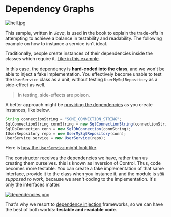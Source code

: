 # Dependency Graphs

![hell.jpg][1]

This sample, written in _Java_, is used in the book to explain the trade-offs in attempting to achieve a balance in testability and readability. The following example on how to instance a service isn't ideal.

Traditionally, people create instances of their dependencies inside the classes which require it. [Like in this example][5].

In this case, the dependency is **hard-coded into the class**, and we won't be able to inject a fake implementation. You effectively become unable to test the `UserService` class as a unit, without testing `UserMySqlRepository` as a side-effect as well.

> In testing, side-effects are poison.

A better approach might be [providing the dependencies][7] as you create instances, like below.

```java
String connectionString = "SOME_CONNECTION_STRING";
SqlConnectionString connString = new SqlConnectionString(connectionString);
SqlDbConnection conn = new SqlDbConnection(connString);
IUserRepository repo = new UserMySqlRepository(conn);
UserService service = new UserService(repo);
```

Here is [how the `UserService` might look like][6].

The constructor receives the dependencies we have, rather than us creating them ourselves. this is known as Inversion of Control. Thus, code becomes more testable. You can create a fake implementation of that same interface, provide it to the class when you instance it, and the module is _still supposed to work_, because we aren't coding to the implementation. It's only the interfaces matter.

[![dependencies.png][3]][4]

That's why we resort to [dependency injection][2] frameworks, so we can have the best of both worlds: **testable and readable code**.

  [1]: http://i.imgur.com/OdaSHKz.jpg
  [2]: http://en.wikipedia.org/wiki/Dependency_injection "Dependency Injection on Wikipedia"
  [3]: http://i.imgur.com/z35usqQ.png
  [4]: http://xkcd.com/754/ "The prereqs for CPSC 357, the class on package management, are CPSC 432, CPSC 357, and glibc2.5 or later."
  [5]: https://github.com/bevacqua/buildfirst/tree/master/ch05/08_dependency-graphs/userService-agnostic.java
  [6]: https://github.com/bevacqua/buildfirst/tree/master/ch05/08_dependency-graphs/userService.java
  [7]: https://github.com/bevacqua/buildfirst/tree/master/ch05/08_dependency-graphs/instantiation.java
